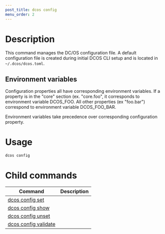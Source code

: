```yaml
---
post_title: dcos config
menu_order: 2
--- 
```


# Description
This command manages the DC/OS configuration file. A default configuration file is created during initial DCOS CLI setup and is located in `~/.dcos/dcos.toml`.

## Environment variables
Configuration properties all have corresponding environment variables. If a property is in the "core" section (ex. "core.foo", it corresponds to environment variable DCOS_FOO. All other properties (ex "foo.bar") correspond to environment variable DCOS_FOO_BAR.

Environment variables take precedence over corresponding configuration property.

# Usage

```bash
dcos config 
```

# Child commands

| Command | Description |
|---------|-------------|
| [dcos config set](/docs/1.9/usage/cli/command-reference/dcos-config/dcos-config-set/)   |             |  
| [dcos config show](/docs/1.9/usage/cli/command-reference/dcos-config/dcos-config-show/)    |             |  
| [dcos config unset](/docs/1.9/usage/cli/command-reference/dcos-config/dcos-config-unset/)    |             |  
| [dcos config validate](/docs/1.9/usage/cli/command-reference/dcos-config/dcos-config-validate/)    |             |  

